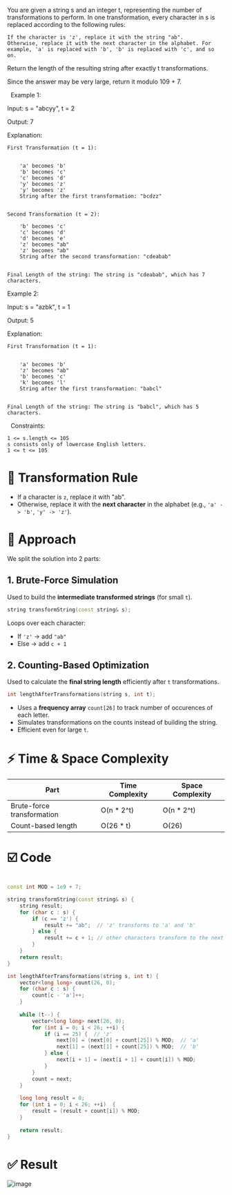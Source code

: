 You are given a string s and an integer t, representing the number of transformations to perform. In one transformation, every character in s is replaced according to the following rules:


	If the character is 'z', replace it with the string "ab".
	Otherwise, replace it with the next character in the alphabet. For example, 'a' is replaced with 'b', 'b' is replaced with 'c', and so on.


Return the length of the resulting string after exactly t transformations.

Since the answer may be very large, return it modulo 109 + 7.

 
Example 1:


Input: s = "abcyy", t = 2

Output: 7

Explanation:


	First Transformation (t = 1):

	
		'a' becomes 'b'
		'b' becomes 'c'
		'c' becomes 'd'
		'y' becomes 'z'
		'y' becomes 'z'
		String after the first transformation: "bcdzz"
	
	
	Second Transformation (t = 2):
	
		'b' becomes 'c'
		'c' becomes 'd'
		'd' becomes 'e'
		'z' becomes "ab"
		'z' becomes "ab"
		String after the second transformation: "cdeabab"
	
	
	Final Length of the string: The string is "cdeabab", which has 7 characters.



Example 2:


Input: s = "azbk", t = 1

Output: 5

Explanation:


	First Transformation (t = 1):

	
		'a' becomes 'b'
		'z' becomes "ab"
		'b' becomes 'c'
		'k' becomes 'l'
		String after the first transformation: "babcl"
	
	
	Final Length of the string: The string is "babcl", which has 5 characters.



 
Constraints:


	1 <= s.length <= 105
	s consists only of lowercase English letters.
	1 <= t <= 105

 # 🔁 Transformation Rule
 - If a character is `z`, replace it with "ab".
 - Otherwise, replace it with the **next character** in the alphabet (e.g., `'a' -> 'b'`, `'y' -> 'z'`).

# 🧠 Approach
We split the solution into 2 parts:

## 1. Brute-Force Simulation
Used to build the **intermediate transformed strings** (for small `t`).
```c++
string transformString(const string& s);
```
Loops over each character:
- If `'z'` -> add `"ab"`
- Else -> add `c + 1`

## 2. Counting-Based Optimization
Used to calculate the **final string length** efficiently after `t` transformations.
```c++
int lengthAfterTransformations(string s, int t);
```
- Uses a **frequency array** `count[26]` to track number of occurences of each letter.
- Simulates transformations on the counts instead of building the string.
- Efficient even for large `t`.

# ⚡ Time & Space Complexity
| Part | Time Complexity | Space Complexity |
| --- | --- | --- |
| Brute-force transformation | O(n * 2^t) | O(n * 2^t) |
| Count-based length | O(26 * t) | O(26) |

# ☑️ Code 
``` c++

const int MOD = 1e9 + 7;

string transformString(const string& s) {
	string result;
	for (char c : s) {
		if (c == 'z') {
			result += "ab";  // 'z' transforms to 'a' and 'b'
		} else {
			result += c + 1; // other characters transform to the next character
		}
	}
	return result;
}

int lengthAfterTransformations(string s, int t) {
	vector<long long> count(26, 0);
	for (char c : s) {
		count[c - 'a']++;
	}
	
	while (t--) {
		vector<long long> next(26, 0);
		for (int i = 0; i < 26; ++i) {
			if (i == 25) {	// 'z'
				next[0] = (next[0] + count[25]) % MOD;	// 'a'
				next[1] = (next[1] + count[25]) % MOD;	// 'b'
			} else {
				next[i + 1] = (next[i + 1] + count[i]) % MOD;
			}
		}
		count = next;
	}
	
	long long result = 0;
	for (int i = 0; i < 26; ++i)  {
		result = (result + count[i]) % MOD;
	}
	
	return result;
}
```

# ✅ Result
![image](https://github.com/user-attachments/assets/50890e5b-53b8-4aad-9818-1b19fa6cd72f)



